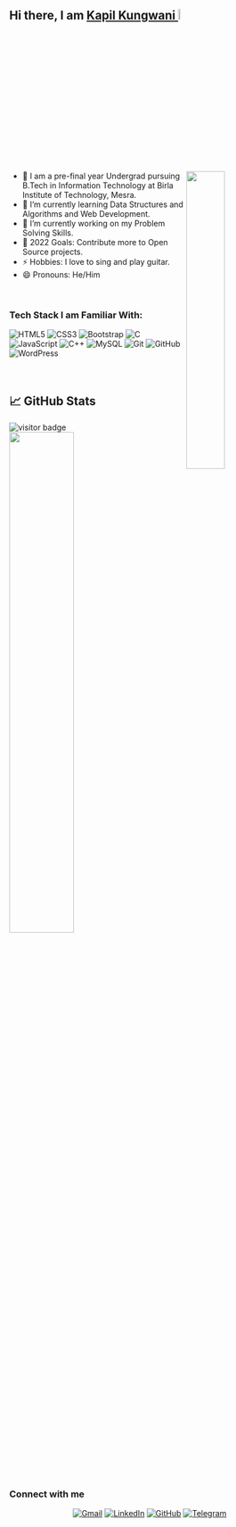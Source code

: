 ## Hi there, I am <a href="https://github.com/kapilkungwani">Kapil Kungwani </a> <img width="7%" src="https://media.giphy.com/media/ujrj9aoOdNvXO/giphy.gif">
<img align='right' src="https://media.giphy.com/media/SWoSkN6DxTszqIKEqv/giphy.gif" width="37%">

- 🏫 I am a pre-final year Undergrad pursuing B.Tech in Information Technology at Birla Institute of Technology, Mesra.
- 🌱 I’m currently learning Data Structures and Algorithms and Web Development.
- 🔭 I’m currently working on my Problem Solving Skills.
- 🎯 2022 Goals: Contribute more to Open Source projects.
- ⚡ Hobbies: I love to sing and play guitar.
- 😄 Pronouns: He/Him

<br/>

### Tech Stack I am Familiar With:

<div class="row">
<img alt="HTML5" src="https://img.shields.io/badge/html5%20-%23E34F26.svg?&style=for-the-badge&logo=html5&logoColor=white"/>
<img alt="CSS3" src="https://img.shields.io/badge/css3%20-%231572B6.svg?&style=for-the-badge&logo=css3&logoColor=white"/>
<img alt="Bootstrap" src="https://img.shields.io/badge/bootstrap%20-%23563D7C.svg?&style=for-the-badge&logo=bootstrap&logoColor=white"/>
<img alt="C" src="https://img.shields.io/badge/c%20-%2300599C.svg?&style=for-the-badge&logo=c&logoColor=white"/>
<img alt="JavaScript" src="https://img.shields.io/badge/javascript%20-%23323330.svg?&style=for-the-badge&logo=javascript&logoColor=%23F7DF1E"/>
<img alt="C++" src="https://img.shields.io/badge/c++%20-%2300599C.svg?&style=for-the-badge&logo=c%2B%2B&ogoColor=white"/>
<img alt="MySQL" src="https://img.shields.io/badge/mysql-%2300f.svg?&style=for-the-badge&logo=mysql&logoColor=white"/>
<img alt="Git" src="https://img.shields.io/badge/git%20-%23F05033.svg?&style=for-the-badge&logo=git&logoColor=white"/>
<img alt="GitHub" src="https://img.shields.io/badge/github%20-%23121011.svg?&style=for-the-badge&logo=github&logoColor=white"/>
<img alt="WordPress" src="https://img.shields.io/badge/WordPress%20-%23117AC9.svg?&style=for-the-badge&logo=WordPress&logoColor=white"/>
</div>
<br /> <br />

## &#x1f4c8; GitHub Stats

<img src="https://visitor-badge.laobi.icu/badge?page_id=kapilkungwani" alt="visitor badge"/>
<img  src="https://github-readme-stats.vercel.app/api?username=kapilkungwani&show_icons=true&hide_border=true&theme=midnight-purple" width="48%">


### Connect with me

<p align="center">
    <a href="mailto:kapilkungwani1820@gmail.com"><img alt="Gmail" src="https://img.shields.io/badge/Gmail-D14836?style=for-the-badge&logo=gmail&logoColor=white" /></a>
    <a href="https://www.linkedin.com/in/kapil-kungwani-kk1820/"><img alt="LinkedIn" src="https://img.shields.io/badge/linkedin%20-%230077B5.svg?&style=for-the-badge&logo=linkedin&logoColor=white"/></a>
    <a href="https://github.com/kapilkungwani"><img alt="GitHub" src="https://img.shields.io/badge/github%20-%23121011.svg?&style=for-the-badge&logo=github&logoColor=white"/></a>
    <a href="https://github.com/kapilkungwani">	<img alt="Telegram" src="https://img.shields.io/badge/Telegram-2CA5E0?style=for-the-badge&logo=telegram&logoColor=white" /></a>
    <br /> <br />

</p>
